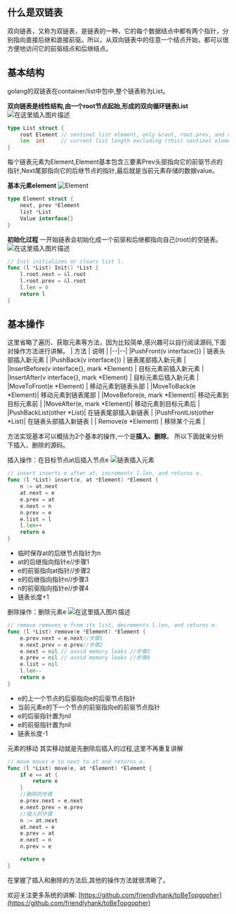 ﻿## 什么是双链表
双向链表，又称为双链表，是链表的一种，它的每个数据结点中都有两个指针，分别指向直接后继和直接前驱。所以，从双向链表中的任意一个结点开始，都可以很方便地访问它的前驱结点和后继结点。

## 基本结构
golang的双链表在container/list中包中,整个链表称为List。

**双向链表是线性结构,由一个root节点起始,形成的双向循环链表List**
![在这里插入图片描述](https://img-blog.csdnimg.cn/20200320111022338.png)

```go
type List struct {
	root Element // sentinel list element, only &root, root.prev, and root.next are used
	len  int     // current list length excluding (this) sentinel element
}
```

每个链表元素为Element,Element基本包含三要素Prev头部指向它的前驱节点的指针,Next尾部指向它的后继节点的指针,最后就是当前元素存储的数据value。

**基本元素element**
![Element](https://img-blog.csdnimg.cn/20200320125733263.png)
```go
type Element struct {
	next, prev *Element
	list *List
	Value interface{}
}
```

**初始化过程**
一开始链表会初始化成一个前驱和后继都指向自己(root)的空链表。
![在这里插入图片描述](https://img-blog.csdnimg.cn/2020032013383714.png)

```go
// Init initializes or clears list l.
func (l *List) Init() *List {
	l.root.next = &l.root
	l.root.prev = &l.root
	l.len = 0
	return l
}
```

## 基本操作
这里省略了遍历、获取元素等方法，因为比较简单,感兴趣可以自行阅读源码,下面对操作方法进行讲解。
| 方法 | 说明 | 
|--|--|
|PushFront(v interface{})  | 链表头部插入新元素 |
|PushBack(v interface{})  | 链表尾部插入新元素 |
|InsertBefore(v interface{}, mark *Element) | 目标元素前插入新元素 |
|InsertAfter(v interface{}, mark *Element) | 目标元素后插入新元素 |
|MoveToFront(e *Element) | 移动元素到链表头部 |
|MoveToBack(e *Element)| 移动元素到链表尾部 |
|MoveBefore(e, mark *Element)| 移动元素到目标元素前 |
|MoveAfter(e, mark *Element)| 移动元素到目标元素后 |
|PushBackList(other *List)| 在链表尾部插入新链表 |
|PushFrontList(other *List)| 在链表头部插入新链表 |
| Remove(e *Element)  |  移除某个元素 |

方法实现基本可以概括为2个基本的操作,一个是**插入、删除**。
所以下面就来分析下插入、删除的源码。

插入操作：在目标节点at后插入节点e
![链表插入元素](https://img-blog.csdnimg.cn/20200320161349141.png?x-oss-process=image/watermark,type_ZmFuZ3poZW5naGVpdGk,shadow_10,text_aHR0cHM6Ly9ibG9nLmNzZG4ubmV0L20wXzM3NzMxMDU2,size_16,color_FFFFFF,t_70)

```go
// insert inserts e after at, increments l.len, and returns e.
func (l *List) insert(e, at *Element) *Element {
	n := at.next
	at.next = e
	e.prev = at
	e.next = n
	n.prev = e
	e.list = l
	l.len++
	return e
}
```

 - 临时保存at的后继节点指针为n
 - at的后继指向指针e//步骤1
 - e的前驱指向at指针//步骤2
 - e的后继指向指针n//步骤3
 - n的前驱指向指针e//步骤4
 - 链表长度+1

删除操作：删除元素e
![在这里插入图片描述](https://img-blog.csdnimg.cn/20200321102653597.png?x-oss-process=image/watermark,type_ZmFuZ3poZW5naGVpdGk,shadow_10,text_aHR0cHM6Ly9ibG9nLmNzZG4ubmV0L20wXzM3NzMxMDU2,size_16,color_FFFFFF,t_70)
```go
// remove removes e from its list, decrements l.len, and returns e.
func (l *List) remove(e *Element) *Element {
	e.prev.next = e.next//步骤1
	e.next.prev = e.prev//步骤2
	e.next = nil // avoid memory leaks //步骤3
	e.prev = nil // avoid memory leaks //步骤4
	e.list = nil
	l.len--
	return e
}
```
 - e的上一个节点的后驱指向e的后驱节点指针
 - 当前元素e的下一个节点的前驱指向e的前驱节点指针
 - e的后驱指针置为nil
 - e的前驱指针置为nil
 - 链表长度-1

元素的移动
其实移动就是先删除后插入的过程,这里不再重复讲解
```go
// move moves e to next to at and returns e.
func (l *List) move(e, at *Element) *Element {
	if e == at {
		return e
	}
	//删除的步骤
	e.prev.next = e.next
	e.next.prev = e.prev
	//插入的步骤
	n := at.next
	at.next = e
	e.prev = at
	e.next = n
	n.prev = e

	return e
}
```

在掌握了插入和删除的方法后,其他的操作方法就很清晰了。

欢迎关注更多系统的讲解:
[https://github.com/friendlyhank/toBeTopgopher](https://github.com/friendlyhank/toBeTopgopher)


